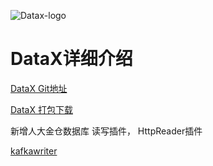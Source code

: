 ![Datax-logo](https://github.com/alibaba/DataX/blob/master/images/DataX-logo.jpg)


# DataX详细介绍

[DataX Git地址](https://github.com/alibaba/DataX)

[DataX 打包下载](http://datax-opensource.oss-cn-hangzhou.aliyuncs.com/datax.tar.gz)

新增人大金仓数据库 读写插件， HttpReader插件


[kafkawriter](https://github.com/lizu18xz/DataX)


